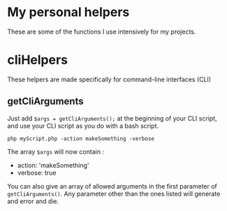 # My personal helpers

These are some of the functions I use intensively for my projects.

# cliHelpers

These helpers are made specifically for command-line interfaces (CLI)

## getCliArguments

Just add `$args = getCliArguments();` at the beginning of your CLI script, and use your CLI script as you do with a bash
script.

```
php myScript.php -action makeSomething -verbose
```

The array `$args` will now contain :
- action: 'makeSomething'
- verbose: true

You can also give an array of allowed arguments in the first parameter of `getCliArguments()`. Any parameter other than
the ones listed will generate and error and die.
